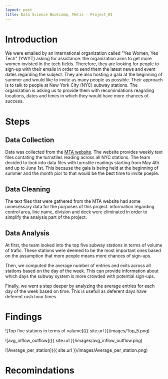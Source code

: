 ```yaml
---
layout: post
title: Data Science Bootcamp, Metis - Project_01
---
```


# Introduction

  We were emailed by an international organization called "Yes Women, Yes Tech" (YWYT) asking for assistance. the organization aims to get more women invisted in the tech fields. Therefore, they are looking for people to sign-up with their emails in order to send them the latest news and event dates regarding the subject. They are also hosting a gala at the beginning of summer and would like to invite as many people as possible. Their approach is to talk to people at New York City (NYC) subway stations. The organization is asking us to provide them with recomindations reagrding locations, dates and times in which they would have more chances of success.

# Steps

## Data Collection
  Data was collected from the [MTA website](http://web.mta.info/developers/turnstile.html). The website provides weekly text files contating the turnstiles reading across all NYC stations. The team decided to look into data files with turnstile readings starting from May 4th and up to June 1st. This because the gala is being held at the beginning of summer and the month pior to that would be the best time to invite poeple.

## Data Cleaning
  The text files that were gathered from the MTA website had some unnecessary data for the purposes of this project. information regarding control area, line name, division and deck were eliminated in order to simplify the analysis part of the project.

## Data Analysis
  At first, the team looked into the top five subway stations in terms of volume of trafic. These stations were deemed to be the most important ones based on the assumption that more people means more chances of sign-ups.

  Then, we computed the average number of entries and exits across all stations based on the day of the week. This can provide information about which days the subway system is more crowded with potential sign-ups.
  
  Finally, we went a step deeper by analyzing the average entries for each day of the week based on time. This is usefull as deferent days have deferent rush hour times.
  
# Findings

![Top five stations in terms of valume]({{ site.url }}/images/Top_5.png)

![avg_inflow_outflow]({{ site.url }}/images/avg_inflow_outflow.png)

![Average_per_station]({{ site.url }}/images/Average_per_station.png)

# Recomindations
